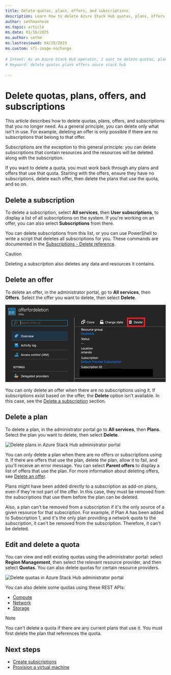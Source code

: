 ```yaml
---
title: Delete quotas, plans, offers, and subscriptions
description: Learn how to delete Azure Stack Hub quotas, plans, offers, and subscriptions.
author: sethmanheim
ms.topic: article
ms.date: 01/16/2025
ms.author: sethm
ms.lastreviewed: 04/25/2019
ms.custom: sfi-image-nochange

# Intent: As an Azure Stack Hub operator, I want to delete quotas, plans, offers, and subscriptions that I no longer need.
# Keyword: delete quotas plans offers azure stack hub

---
```


# Delete quotas, plans, offers, and subscriptions

This article describes how to delete quotas, plans, offers, and subscriptions that you no longer need. As a general principle, you can delete only what isn't in use. For example, deleting an offer is only possible if there are no subscriptions that belong to that offer.

Subscriptions are the exception to this general principle: you can delete subscriptions that contain resources and the resources will be deleted along with the subscription.

If you want to delete a quota, you must work back through any plans and offers that use that quota. Starting with the offers, ensure they have no subscriptions, delete each offer, then delete the plans that use the quota, and so on.

## Delete a subscription

To delete a subscription, select **All services**, then **User subscriptions**, to display a list of all subscriptions on the system. If you're working on an offer, you can also select **Subscriptions** from there.

You can delete subscriptions from this list, or you can use PowerShell to write a script that deletes all subscriptions for you. These commands are documented in the [Subscriptions - Delete reference](/rest/api/azurestack/subscriptions/delete).

> [!CAUTION]
> Deleting a subscription also deletes any data and resources it contains.

## Delete an offer

To delete an offer, in the administrator portal, go to **All services**, then **Offers**. Select the offer you want to delete, then select **Delete**.

![Delete subscriptions in Azure Stack Hub administrator portal](media/azure-stack-delete-offer/delsub1.png)

You can only delete an offer when there are no subscriptions using it. If subscriptions exist based on the offer, the **Delete** option isn't available. In this case, see the [Delete a subscription](#delete-a-subscription) section.

## Delete a plan

To delete a plan, in the administrator portal go to **All services**, then **Plans**. Select the plan you want to delete, then select **Delete**.

![Delete plans in Azure Stack Hub administrator portal](media/azure-stack-delete-offer/delsub2.png)

You can only delete a plan when there are no offers or subscriptions using it. If there are offers that use the plan, delete the plan, allow it to fail, and you'll receive an error message. You can select **Parent offers** to display a list of offers that use the plan. For more information about deleting offers, see [Delete an offer](#delete-an-offer).

Plans might have been added directly to a subscription as add-on plans, even if they're not part of the offer. In this case, they must be removed from the subscriptions that use them before the plan can be deleted.

Also, a plan can't be removed from a subscription if it's the only source of a given resource for that subscription. For example, if Plan A has been added to Subscription 1, and it's the only plan providing a network quota to the subscription, it can't be removed from the subscription. Therefore, it can't be deleted.

## Edit and delete a quota

You can view and edit existing quotas using the administrator portal: select **Region Management**, then select the relevant resource provider, and then select  **Quotas**. You can also delete quotas for certain resource providers.

![Delete quotas in Azure Stack Hub administrator portal](media/azure-stack-delete-offer/delsub3.png)

You can also delete some quotas using these REST APIs:

- [Compute](/rest/api/azurestack/quotas/delete)
- [Network](/rest/api/azurestack/quotas)
- [Storage](/rest/api/azurestack/storagequotas/delete)

> [!NOTE]
> You can't delete a quota if there are any current plans that use it. You must first delete the plan that references the quota.

## Next steps

- [Create subscriptions](azure-stack-subscribe-plan-provision-vm.md)
- [Provision a virtual machine](../user/azure-stack-create-vm-template.md)
